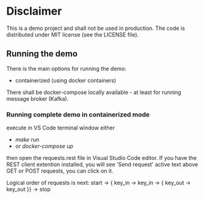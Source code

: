 # Disclaimer 

This is a demo project and shall not be used in production.
The code is distributed under MIT license (see the LICENSE file).


## Running the demo

There is the main options for running the demo:
- containerized (using docker containers)

There shall be docker-compose locally available - at least for running message broker (Kafka).

### Running complete demo in containerized mode

execute in VS Code terminal window either
- _make run_
- or _docker-compose up_

then open the requests.rest file in Visual Studio Code editor. If you have the REST client extention installed, you will see 'Send request' active text above GET or POST requests, you can click on it.

Logical order of requests is next: start -> { key_in -> key_in -> { key_out -> key_out }} -> stop
